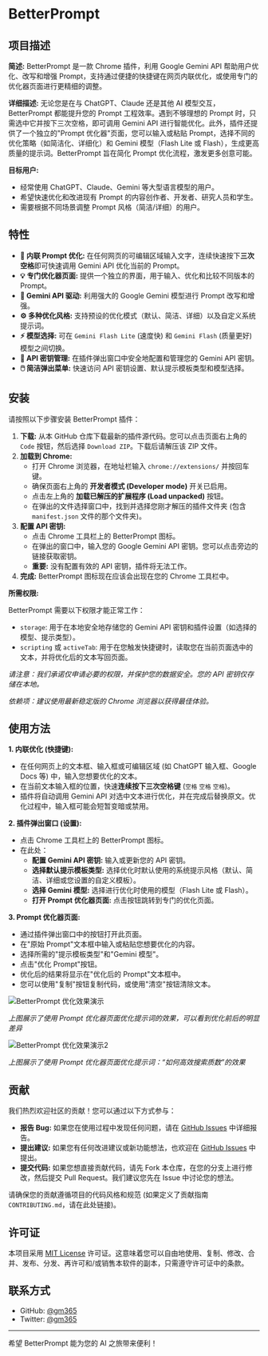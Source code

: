 # BetterPrompt

## 项目描述

**简述:** BetterPrompt 是一款 Chrome 插件，利用 Google Gemini API 帮助用户优化、改写和增强 Prompt，支持通过便捷的快捷键在网页内联优化，或使用专门的优化器页面进行更精细的调整。

**详细描述:** 无论您是在与 ChatGPT、Claude 还是其他 AI 模型交互，BetterPrompt 都能提升您的 Prompt 工程效率。遇到不够理想的 Prompt 时，只需选中它并按下三次空格，即可调用 Gemini API 进行智能优化。此外，插件还提供了一个独立的"Prompt 优化器"页面，您可以输入或粘贴 Prompt，选择不同的优化策略（如简洁化、详细化）和 Gemini 模型（Flash Lite 或 Flash），生成更高质量的提示词。BetterPrompt 旨在简化 Prompt 优化流程，激发更多创意可能。

**目标用户:**
*   经常使用 ChatGPT、Claude、Gemini 等大型语言模型的用户。
*   希望快速优化和改进现有 Prompt 的内容创作者、开发者、研究人员和学生。
*   需要根据不同场景调整 Prompt 风格（简洁/详细）的用户。

## 特性

*   **🚀 内联 Prompt 优化:** 在任何网页的可编辑区域输入文字，连续快速按下**三次空格**即可快速调用 Gemini API 优化当前的 Prompt。
*   **💡 专门优化器页面:** 提供一个独立的界面，用于输入、优化和比较不同版本的 Prompt。
*   **🧠 Gemini API 驱动:** 利用强大的 Google Gemini 模型进行 Prompt 改写和增强。
*   **⚙️ 多种优化风格:** 支持预设的优化模式（默认、简洁、详细）以及自定义系统提示词。
*   **⚡ 模型选择:** 可在 `Gemini Flash Lite` (速度快) 和 `Gemini Flash` (质量更好) 模型之间切换。
*   **🔑 API 密钥管理:** 在插件弹出窗口中安全地配置和管理您的 Gemini API 密钥。
*   **🖱️ 简洁弹出菜单:** 快速访问 API 密钥设置、默认提示模板类型和模型选择。

## 安装

请按照以下步骤安装 BetterPrompt 插件：

1.  **下载:** 从本 GitHub 仓库下载最新的插件源代码。您可以点击页面右上角的 `Code` 按钮，然后选择 `Download ZIP`。下载后请解压该 ZIP 文件。
2.  **加载到 Chrome:**
    *   打开 Chrome 浏览器，在地址栏输入 `chrome://extensions/` 并按回车键。
    *   确保页面右上角的 **开发者模式 (Developer mode)** 开关已启用。
    *   点击左上角的 **加载已解压的扩展程序 (Load unpacked)** 按钮。
    *   在弹出的文件选择窗口中，找到并选择您刚才解压的插件文件夹 (包含 `manifest.json` 文件的那个文件夹)。
3.  **配置 API 密钥:**
    *   点击 Chrome 工具栏上的 BetterPrompt 图标。
    *   在弹出的窗口中，输入您的 Google Gemini API 密钥。您可以点击旁边的链接获取密钥。
    *   **重要:** 没有配置有效的 API 密钥，插件将无法工作。
4.  **完成:** BetterPrompt 图标现在应该会出现在您的 Chrome 工具栏中。

**所需权限:**

BetterPrompt 需要以下权限才能正常工作：

*   `storage`: 用于在本地安全地存储您的 Gemini API 密钥和插件设置（如选择的模型、提示类型）。
*   `scripting` 或 `activeTab`: 用于在您触发快捷键时，读取您在当前页面选中的文本，并将优化后的文本写回页面。

*请注意：我们承诺仅申请必要的权限，并保护您的数据安全。您的 API 密钥仅存储在本地。*

*依赖项：建议使用最新稳定版的 Chrome 浏览器以获得最佳体验。*

## 使用方法

**1. 内联优化 (快捷键):**

*   在任何网页上的文本框、输入框或可编辑区域 (如 ChatGPT 输入框、Google Docs 等) 中，输入您想要优化的文本。
*   在当前文本输入框的位置，快速**连续按下三次空格键** (`空格` `空格` `空格`)。
*   插件将自动调用 Gemini API 对选中文本进行优化，并在完成后替换原文。优化过程中，输入框可能会短暂变暗或禁用。

**2. 插件弹出窗口 (设置):**

*   点击 Chrome 工具栏上的 BetterPrompt 图标。
*   在此处：
    *   **配置 Gemini API 密钥:** 输入或更新您的 API 密钥。
    *   **选择默认提示模板类型:** 选择优化时默认使用的系统提示风格（默认、简洁、详细或您设置的自定义模板）。
    *   **选择 Gemini 模型:** 选择进行优化时使用的模型（Flash Lite 或 Flash）。
    *   **打开 Prompt 优化器页面:** 点击按钮跳转到专门的优化页面。

**3. Prompt 优化器页面:**

*   通过插件弹出窗口中的按钮打开此页面。
*   在"原始 Prompt"文本框中输入或粘贴您想要优化的内容。
*   选择所需的"提示模板类型"和"Gemini 模型"。
*   点击"优化 Prompt"按钮。
*   优化后的结果将显示在"优化后的 Prompt"文本框中。
*   您可以使用"复制"按钮复制代码，或使用"清空"按钮清除文本。

![BetterPrompt 优化效果演示](/images/优化效果.avif)

*上图展示了使用 Prompt 优化器页面优化提示词的效果，可以看到优化前后的明显差异*

![BetterPrompt 优化效果演示2](/images/优化效果2.avif)

*上图展示了使用 Prompt 优化器页面优化提示词：“如何高效搜索质数”的效果*



## 贡献

我们热烈欢迎社区的贡献！您可以通过以下方式参与：

*   **报告 Bug:** 如果您在使用过程中发现任何问题，请在 [GitHub Issues](https://github.com/gm365/BetterPrompt/issues) 中详细报告。
*   **提出建议:** 如果您有任何改进建议或新功能想法，也欢迎在 [GitHub Issues](https://github.com/gm365/BetterPrompt/issues) 中提出。
*   **提交代码:** 如果您想直接贡献代码，请先 Fork 本仓库，在您的分支上进行修改，然后提交 Pull Request。我们建议您先在 Issue 中讨论您的想法。

请确保您的贡献遵循项目的代码风格和规范 (如果定义了贡献指南 `CONTRIBUTING.md`，请在此处链接)。

## 许可证

本项目采用 [MIT License](LICENSE) 许可证。这意味着您可以自由地使用、复制、修改、合并、发布、分发、再许可和/或销售本软件的副本，只需遵守许可证中的条款。

## 联系方式

*   GitHub: [@gm365](https://github.com/gm365)
*   Twitter: [@gm365](https://x.com/gm365)

---

希望 BetterPrompt 能为您的 AI 之旅带来便利！
